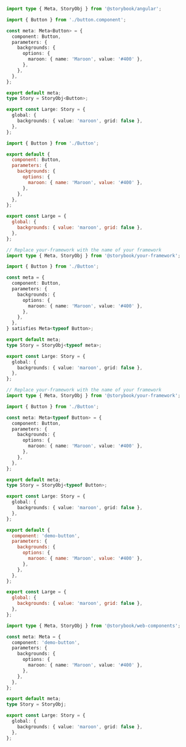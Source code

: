 ```ts filename="Button.stories.ts" renderer="angular" language="ts"
import type { Meta, StoryObj } from '@storybook/angular';

import { Button } from './button.component';

const meta: Meta<Button> = {
  component: Button,
  parameters: {
    backgrounds: {
      options: {
        maroon: { name: 'Maroon', value: '#400' },
      },
    },
  },
};

export default meta;
type Story = StoryObj<Button>;

export const Large: Story = {
  global: {
    backgrounds: { value: 'maroon', grid: false },
  },
};
```

```js filename="Button.stories.js|jsx" renderer="common" language="js"
import { Button } from './Button';

export default {
  component: Button,
  parameters: {
    backgrounds: {
      options: {
        maroon: { name: 'Maroon', value: '#400' },
      },
    },
  },
};

export const Large = {
  global: {
    backgrounds: { value: 'maroon', grid: false },
  },
};
```

```ts filename="Button.stories.ts|tsx" renderer="common" language="ts-4-9"
// Replace your-framework with the name of your framework
import type { Meta, StoryObj } from '@storybook/your-framework';

import { Button } from './Button';

const meta = {
  component: Button,
  parameters: {
    backgrounds: {
      options: {
        maroon: { name: 'Maroon', value: '#400' },
      },
    },
  },
} satisfies Meta<typeof Button>;

export default meta;
type Story = StoryObj<typeof meta>;

export const Large: Story = {
  global: {
    backgrounds: { value: 'maroon', grid: false },
  },
};
```

```ts filename="Button.stories.ts|tsx" renderer="common" language="ts"
// Replace your-framework with the name of your framework
import type { Meta, StoryObj } from '@storybook/your-framework';

import { Button } from './Button';

const meta: Meta<typeof Button> = {
  component: Button,
  parameters: {
    backgrounds: {
      options: {
        maroon: { name: 'Maroon', value: '#400' },
      },
    },
  },
};

export default meta;
type Story = StoryObj<typeof Button>;

export const Large: Story = {
  global: {
    backgrounds: { value: 'maroon', grid: false },
  },
};
```

```js filename="Button.stories.js" renderer="web-components" language="js"
export default {
  component: 'demo-button',
  parameters: {
    backgrounds: {
      options: {
        maroon: { name: 'Maroon', value: '#400' },
      },
    },
  },
};

export const Large = {
  global: {
    backgrounds: { value: 'maroon', grid: false },
  },
};
```

```ts filename="Button.stories.ts" renderer="web-components" language="ts"
import type { Meta, StoryObj } from '@storybook/web-components';

const meta: Meta = {
  component: 'demo-button',
  parameters: {
    backgrounds: {
      options: {
        maroon: { name: 'Maroon', value: '#400' },
      },
    },
  },
};

export default meta;
type Story = StoryObj;

export const Large: Story = {
  global: {
    backgrounds: { value: 'maroon', grid: false },
  },
};
```